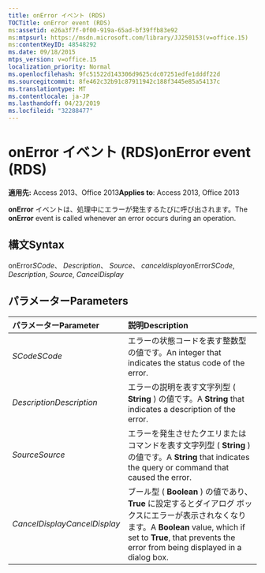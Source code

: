 ```yaml
---
title: onError イベント (RDS)
TOCTitle: onError event (RDS)
ms:assetid: e26a3f7f-0f00-919a-65ad-bf39ffb83e92
ms:mtpsurl: https://msdn.microsoft.com/library/JJ250153(v=office.15)
ms:contentKeyID: 48548292
ms.date: 09/18/2015
mtps_version: v=office.15
localization_priority: Normal
ms.openlocfilehash: 9fc51522d143306d9625cdc07251edfe1dddf22d
ms.sourcegitcommit: 8fe462c32b91c87911942c188f3445e85a54137c
ms.translationtype: MT
ms.contentlocale: ja-JP
ms.lasthandoff: 04/23/2019
ms.locfileid: "32288477"
---
```

# <a name="onerror-event-rds"></a><span data-ttu-id="4d1db-102">onError イベント (RDS)</span><span class="sxs-lookup"><span data-stu-id="4d1db-102">onError event (RDS)</span></span>

<span data-ttu-id="4d1db-103">**適用先:** Access 2013、Office 2013</span><span class="sxs-lookup"><span data-stu-id="4d1db-103">**Applies to**: Access 2013, Office 2013</span></span>

<span data-ttu-id="4d1db-104">**onError** イベントは、処理中にエラーが発生するたびに呼び出されます。</span><span class="sxs-lookup"><span data-stu-id="4d1db-104">The **onError** event is called whenever an error occurs during an operation.</span></span>

## <a name="syntax"></a><span data-ttu-id="4d1db-105">構文</span><span class="sxs-lookup"><span data-stu-id="4d1db-105">Syntax</span></span>

<span data-ttu-id="4d1db-106">onError*SCode*、 *Description*、 *Source*、 *canceldisplay*</span><span class="sxs-lookup"><span data-stu-id="4d1db-106">onError*SCode*, *Description*, *Source*, *CancelDisplay*</span></span>

## <a name="parameters"></a><span data-ttu-id="4d1db-107">パラメーター</span><span class="sxs-lookup"><span data-stu-id="4d1db-107">Parameters</span></span>

|<span data-ttu-id="4d1db-108">パラメーター</span><span class="sxs-lookup"><span data-stu-id="4d1db-108">Parameter</span></span>|<span data-ttu-id="4d1db-109">説明</span><span class="sxs-lookup"><span data-stu-id="4d1db-109">Description</span></span>|
|:--------|:----------|
|<span data-ttu-id="4d1db-110">*SCode*</span><span class="sxs-lookup"><span data-stu-id="4d1db-110">*SCode*</span></span> |<span data-ttu-id="4d1db-111">エラーの状態コードを表す整数型の値です。</span><span class="sxs-lookup"><span data-stu-id="4d1db-111">An integer that indicates the status code of the error.</span></span>|
|<span data-ttu-id="4d1db-112">*Description*</span><span class="sxs-lookup"><span data-stu-id="4d1db-112">*Description*</span></span> |<span data-ttu-id="4d1db-113">エラーの説明を表す文字列型 ( **String** ) の値です。</span><span class="sxs-lookup"><span data-stu-id="4d1db-113">A **String** that indicates a description of the error.</span></span>|
|<span data-ttu-id="4d1db-114">*Source*</span><span class="sxs-lookup"><span data-stu-id="4d1db-114">*Source*</span></span> |<span data-ttu-id="4d1db-115">エラーを発生させたクエリまたはコマンドを表す文字列型 ( **String** ) の値です。</span><span class="sxs-lookup"><span data-stu-id="4d1db-115">A **String** that indicates the query or command that caused the error.</span></span>|
|<span data-ttu-id="4d1db-116">*CancelDisplay*</span><span class="sxs-lookup"><span data-stu-id="4d1db-116">*CancelDisplay*</span></span> |<span data-ttu-id="4d1db-117">ブール型 ( **Boolean** ) の値であり、 **True** に設定するとダイアログ ボックスにエラーが表示されなくなります。</span><span class="sxs-lookup"><span data-stu-id="4d1db-117">A **Boolean** value, which if set to **True**, that prevents the error from being displayed in a dialog box.</span></span>|

